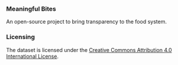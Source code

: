 ### Meaningful Bites

An open-source project to bring transparency to the food system.

### Licensing
The dataset is licensed under the [Creative Commons Attribution 4.0 International License](LICENSE-DATA).
